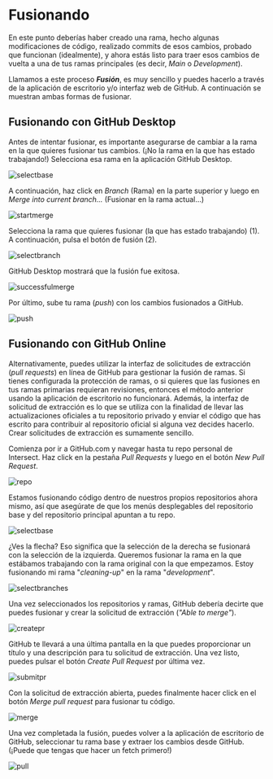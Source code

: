 # Fusionando
En este punto deberías haber creado una rama, hecho algunas modificaciones de código, realizado commits de esos cambios, probado que funcionan (idealmente), y ahora estás listo para traer esos cambios de vuelta a una de tus ramas principales (es decir, _Main_ o _Development_).

Llamamos a este proceso **_Fusión_**, es muy sencillo y puedes hacerlo a través de la aplicación de escritorio y/o interfaz web de GitHub. A continuación se muestran ambas formas de fusionar.

## Fusionando con GitHub Desktop
Antes de intentar fusionar, es importante asegurarse de cambiar a la rama en la que quieres fusionar tus cambios. (¡No la rama en la que has estado trabajando!) Selecciona esa rama en la aplicación GitHub Desktop.

![selectbase](https://www.ascensiongamedev.com/resources/filehost/193129a8fb4dd77d1eec2c29b2583df3.png)

A continuación, haz click en _Branch_ (Rama) en la parte superior y luego en _Merge into current branch..._ (Fusionar en la rama actual...)

![startmerge](https://www.ascensiongamedev.com/resources/filehost/d22e9b7cbf41e3073217ad58a6597002.png)

Selecciona la rama que quieres fusionar (la que has estado trabajando) (1). A continuación, pulsa el botón de fusión (2).

![selectbranch](https://www.ascensiongamedev.com/resources/filehost/cbb1f1c35f427e1025d4036032203f27.png)

GitHub Desktop mostrará que la fusión fue exitosa.

![successfulmerge](https://www.ascensiongamedev.com/resources/filehost/55464e25d7bc626f09db13a49229474b.png)

Por último, sube tu rama (_push_) con los cambios fusionados a GitHub.

![push](https://www.ascensiongamedev.com/resources/filehost/d068a4be230a1b9dd5160cdec27854dd.png)

## Fusionando con GitHub Online
Alternativamente, puedes utilizar la interfaz de solicitudes de extracción (_pull requests_) en línea de GitHub para gestionar la fusión de ramas. Si tienes configurada la protección de ramas, o si quieres que las fusiones en tus ramas primarias requieran revisiones, entonces el método anterior usando la aplicación de escritorio no funcionará. Además, la interfaz de solicitud de extracción es lo que se utiliza con la finalidad de llevar las actualizaciones oficiales a tu repositorio privado y enviar el código que has escrito para contribuir al repositorio oficial si alguna vez decides hacerlo. Crear solicitudes de extracción es sumamente sencillo.

Comienza por ir a GitHub.com y navegar hasta tu repo personal de Intersect. Haz click en la pestaña _Pull Requests_ y luego en el botón _New Pull Request_.

![repo](https://www.ascensiongamedev.com/resources/filehost/c2325ab7d146e6c14c8ee0b8fd55126e.png)

Estamos fusionando código dentro de nuestros propios repositorios ahora mismo, así que asegúrate de que los menús desplegables del repositorio base y del repositorio principal apuntan a tu repo.

![selectbase](https://www.ascensiongamedev.com/resources/filehost/233438cb778047f05be3123090091b91.png)

¿Ves la flecha? Eso significa que la selección de la derecha se fusionará con la selección de la izquierda. Queremos fusionar la rama en la que estábamos trabajando con la rama original con la que empezamos. Estoy fusionando mi rama "_cleaning-up_" en la rama "_development_".

![selectbranches](https://www.ascensiongamedev.com/resources/filehost/bd156fb7af53cdaf8d85815adc61a3d7.png)

Una vez seleccionados los repositorios y ramas, GitHub debería decirte que puedes fusionar y crear la solicitud de extracción (_"Able to merge"_).

![createpr](https://www.ascensiongamedev.com/resources/filehost/ec2f2f1b96426a6cf319204c69d0d11f.png)

GitHub te llevará a una última pantalla en la que puedes proporcionar un título y una descripción para tu solicitud de extracción. Una vez listo, puedes pulsar el botón _Create Pull Request_ por última vez.

![submitpr](https://www.ascensiongamedev.com/resources/filehost/aad119f6989a96665daabbd920183621.png)

Con la solicitud de extracción abierta, puedes finalmente hacer click en el botón _Merge pull request_ para fusionar tu código.

![merge](https://www.ascensiongamedev.com/resources/filehost/906da6cf3ccd473900c5b30c6768266f.png)

Una vez completada la fusión, puedes volver a la aplicación de escritorio de GitHub, seleccionar tu rama base y extraer los cambios desde GitHub. (¡Puede que tengas que hacer un fetch primero!)

![pull](https://www.ascensiongamedev.com/resources/filehost/cfb1dc1b3d9c6cb5aef42d20eff0a3ed.png)
